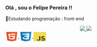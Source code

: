 ### Olá , sou o Felipe Pereira !!

🌱Estudando programação : front-end



<div align="center">
  <a href="https://github.com/rafaballerini">
  <img height="180em" src="https://github-readme-stats.vercel.app/api?username=Felipesv1&show_icons=true&theme=merko&include_all_commits=true&count_private=true"/>
  <img height="180em" src="https://github-readme-stats.vercel.app/api/top-langs/?username=Felipesv1&layout=compact&langs_count=7&theme=merko"/>
</div>

  <img align="center" alt="bigo-HTML" height="30" width="40" src="https://raw.githubusercontent.com/devicons/devicon/master/icons/html5/html5-original.svg">
  <img align="center" alt="bigo-CSS" height="30" width="40" src="https://raw.githubusercontent.com/devicons/devicon/master/icons/css3/css3-original.svg">
  <img align="center" alt="bigo-CSS" height="30" width="40" src="https://raw.githubusercontent.com/devicons/devicon/master/icons/javaScript/javaScript-original.svg">
